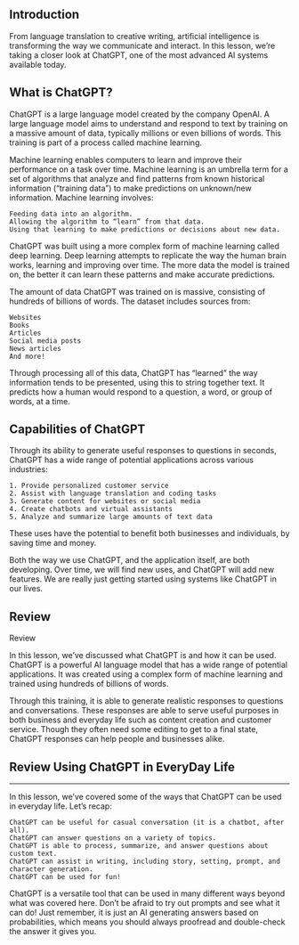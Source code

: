 ## Introduction

From language translation to creative writing, artificial intelligence is transforming the way we communicate and interact. In this lesson, we’re taking a closer look at ChatGPT, one of the most advanced AI systems available today.

## What is ChatGPT?

ChatGPT is a large language model created by the company OpenAI. A large language model aims to understand and respond to text by training on a massive amount of data, typically millions or even billions of words. This training is part of a process called machine learning.

Machine learning enables computers to learn and improve their performance on a task over time. Machine learning is an umbrella term for a set of algorithms that analyze and find patterns from known historical information (“training data”) to make predictions on unknown/new information. Machine learning involves:

    Feeding data into an algorithm.
    Allowing the algorithm to “learn” from that data.
    Using that learning to make predictions or decisions about new data.

ChatGPT was built using a more complex form of machine learning called deep learning. Deep learning attempts to replicate the way the human brain works, learning and improving over time. The more data the model is trained on, the better it can learn these patterns and make accurate predictions.

The amount of data ChatGPT was trained on is massive, consisting of hundreds of billions of words. The dataset includes sources from:

    Websites
    Books
    Articles
    Social media posts
    News articles
    And more!

Through processing all of this data, ChatGPT has “learned” the way information tends to be presented, using this to string together text. It predicts how a human would respond to a question, a word, or group of words, at a time.

## Capabilities of ChatGPT

Through its ability to generate useful responses to questions in seconds, ChatGPT has a wide range of potential applications across various industries:

    1. Provide personalized customer service
    2. Assist with language translation and coding tasks
    3. Generate content for websites or social media
    4. Create chatbots and virtual assistants
    5. Analyze and summarize large amounts of text data

These uses have the potential to benefit both businesses and individuals, by saving time and money.

Both the way we use ChatGPT, and the application itself, are both developing. Over time, we will find new uses, and ChatGPT will add new features. We are really just getting started using systems like ChatGPT in our lives.

## Review

Review

In this lesson, we’ve discussed what ChatGPT is and how it can be used. ChatGPT is a powerful AI language model that has a wide range of potential applications. It was created using a complex form of machine learning and trained using hundreds of billions of words.

Through this training, it is able to generate realistic responses to questions and conversations. These responses are able to serve useful purposes in both business and everyday life such as content creation and customer service. Though they often need some editing to get to a final state, ChatGPT responses can help people and businesses alike.

## Review Using ChatGPT in EveryDay Life

---

In this lesson, we’ve covered some of the ways that ChatGPT can be used in everyday life. Let’s recap:

    ChatGPT can be useful for casual conversation (it is a chatbot, after all).
    ChatGPT can answer questions on a variety of topics.
    ChatGPT is able to process, summarize, and answer questions about custom text.
    ChatGPT can assist in writing, including story, setting, prompt, and character generation.
    ChatGPT can be used for fun!

ChatGPT is a versatile tool that can be used in many different ways beyond what was covered here. Don’t be afraid to try out prompts and see what it can do! Just remember, it is just an AI generating answers based on probabilities, which means you should always proofread and double-check the answer it gives you.
